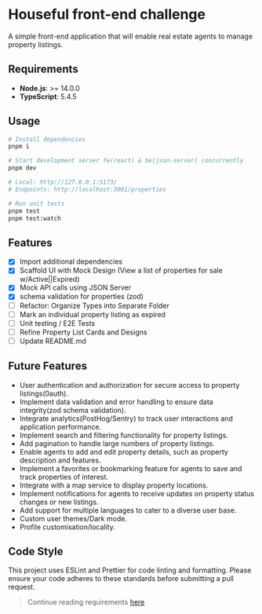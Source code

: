 # Houseful front-end challenge
A simple front-end application that will enable real estate agents to manage property listings.

## Requirements
- **Node.js**: >= 14.0.0
- **TypeScript**: 5.4.5

## Usage
```sh
# Install dependencies
pnpm i

# Start development server fe(react) & be(json-server) concurrently
pnpm dev

# Local: http://127.0.0.1:5173/
# Endpoints: http://localhost:3001/properties

# Run unit tests
pnpm test
pnpm test:watch
```

## Features
- [x] Import additional dependencies
- [x] Scaffold UI with Mock Design (View a list of properties for sale w/Active||Expired)
- [x] Mock API calls using JSON Server
- [x] schema validation for properties (zod) 
- [ ] Refactor: Organize Types into Separate Folder
- [ ] Mark an individual property listing as expired
- [ ] Unit testing / E2E Tests
- [ ] Refine Property List Cards and Designs
- [ ] Update README.md

## Future Features
- User authentication and authorization for secure access to property listings(0auth).
- Implement data validation and error handling to ensure data integrity(zod schema validation).
- Integrate analytics(PostHog/Sentry) to track user interactions and application performance.
- Implement search and filtering functionality for property listings.
- Add pagination to handle large numbers of property listings.
- Enable agents to add and edit property details, such as property description and features.
- Implement a favorites or bookmarking feature for agents to save and track properties of interest.
- Integrate with a map service to display property locations.
- Implement notifications for agents to receive updates on property status changes or new listings.
- Add support for multiple languages to cater to a diverse user base.
- Custom user themes/Dark mode.
- Profile customisation/locality.

## Code Style
This project uses ESLint and Prettier for code linting and formatting. Please ensure your code adheres to these standards before submitting a pull request.


> Continue reading requirements [here](README_INSTRUCTIONS.md)
